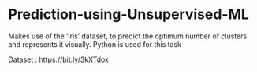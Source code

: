 # Prediction-using-Unsupervised-ML

Makes use of the ‘Iris’ dataset, to predict the optimum number of clusters and represents it visually. Python is used for this task

Dataset : https://bit.ly/3kXTdox
